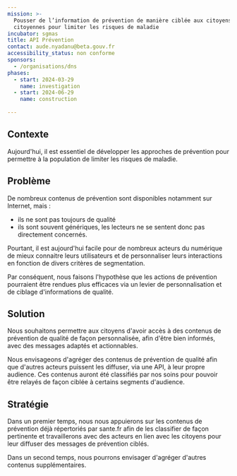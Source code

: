 ```yaml
---
mission: >-
  Pousser de l’information de prévention de manière ciblée aux citoyens et
  citoyennes pour limiter les risques de maladie
incubator: sgmas
title: API Prévention
contact: aude.nyadanu@beta.gouv.fr
accessibility_status: non conforme
sponsors:
  - /organisations/dns
phases:
  - start: 2024-03-29
    name: investigation
  - start: 2024-06-29
    name: construction
    
---
```

## Contexte

Aujourd'hui, il est essentiel de développer les approches de prévention pour permettre à la population de limiter les risques de maladie.

## Problème

De nombreux contenus de prévention sont disponibles notamment sur Internet, mais :
- ils ne sont pas toujours de qualité
- ils sont souvent génériques, les lecteurs ne se sentent donc pas directement concernés.

Pourtant, il est aujourd'hui facile pour de nombreux acteurs du numérique de mieux connaitre leurs utilisateurs et de personnaliser leurs interactions en fonction de divers critères de segmentation.

Par conséquent, nous faisons l'hypothèse que les actions de prévention pourraient être rendues plus efficaces via un levier de personnalisation et de ciblage d'informations de qualité.

## Solution

Nous souhaitons permettre aux citoyens d'avoir accès à des contenus de prévention de qualité de façon personnalisée, afin d'être bien informés, avec des messages adaptés et actionnables.

Nous envisageons d'agréger des contenus de prévention de qualité afin que d'autres acteurs puissent les diffuser, via une API, à leur propre audience. Ces contenus auront été classifiés par nos soins pour pouvoir être relayés de façon ciblée à certains segments d'audience.

## Stratégie

Dans un premier temps, nous nous appuierons sur les contenus de prévention déjà répertoriés par sante.fr afin de les classifier de façon pertinente et travaillerons avec des acteurs en lien avec les citoyens pour leur diffuser des messages de prévention ciblés.

Dans un second temps, nous pourrons envisager d'agréger d'autres contenus supplémentaires.
